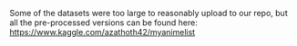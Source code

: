Some of the datasets were too large to reasonably upload to our repo, but all the pre-processed versions can be found here:
https://www.kaggle.com/azathoth42/myanimelist
